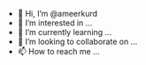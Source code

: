 - 👋 Hi, I’m @ameerkurd
- 👀 I’m interested in ...
- 🌱 I’m currently learning ...
- 💞️ I’m looking to collaborate on ...
- 📫 How to reach me ...

<!---
ameerkurd/ameerkurd is a ✨ special ✨ repository because its `README.md` (this file) appears on your GitHub profile.
You can click the Preview link to take a look at your changes.
--->
